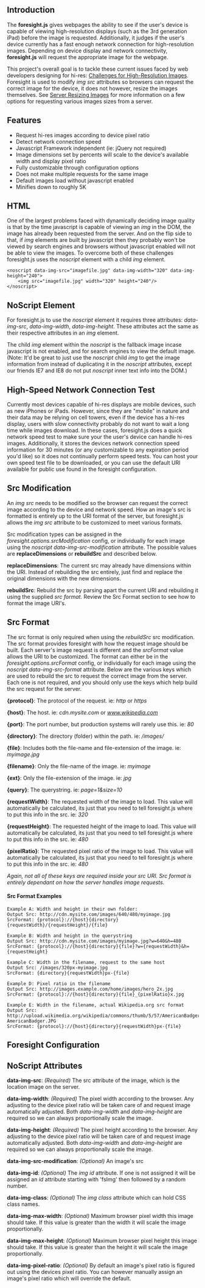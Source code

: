 ## Introduction
The __foresight.js__ gives webpages the ability to see if the user's device is capable of viewing high-resolution displays (such as the 3rd generation iPad) before the image is requested. Additionally, it judges if the user's device currently has a fast enough network connection for high-resolution images. Depending on device display and network connectivity, __foresight.js__ will request the appropriate image for the webpage.

This project's overall goal is to tackle these current issues faced by web developers designing for hi-res: [Challenges for High-Resolution Images](//github.com/adamdbradley/foresight.js/wiki/Challenges-for-High-Resolution-Images). Foresight is used to modify _img src_ attributes so browsers can request the correct image for the device, it does not however, resize the images themselves. See [Server Resizing Images](//github.com/adamdbradley/foresight.js/wiki/Server-Resizing-Images) for more information on a few options for requesting various images sizes from a server.



## Features
* Request hi-res images according to device pixel ratio
* Detect network connection speed
* Javascript Framework independent (ie: jQuery not required)
* Image dimensions set by percents will scale to the device's available width and display pixel ratio
* Fully customizable through configuration options
* Does not make multiple requests for the same image
* Default images load without javascript enabled
* Minifies down to roughly 5K



## HTML
One of the largest problems faced with dynamically deciding image quality is that by the time javascript is capable of viewing an _img_ in the DOM, the image has already been requested from the server. And on the flip side to that, if _img_ elements are built by javascript then they probably won't be viewed by search engines and browsers without javascript enabled will not be able to view the images. To overcome both of these challenges foresight.js uses the _noscript_ element with a child _img_ element.

    <noscript data-img-src="imagefile.jpg" data-img-width="320" data-img-height="240">
        <img src="imagefile.jpg" width="320" height="240"/>
    </noscript>



## NoScript Element
For foresight.js to use the _noscript_ element it requires three attributes: _data-img-src_,  _data-img-width_,  _data-img-height_. These attributes act the same as their respective attributes in an _img_ element.

The child _img_ element within the _noscript_ is the fallback image incase javascript is not enabled, and for search engines to view the default image. (Note: It'd be great to just use the _noscript_ child _img_ to get the image information from instead of duplicating it in the _noscript_ attributes, except our friends IE7 and IE8 do not put _noscript_ inner text info into the DOM.)



## High-Speed Network Connection Test
Currently most devices capable of hi-res displays are mobile devices, such as new iPhones or iPads. However, since they are "mobile" in nature and their data may be relying on cell towers, even if the device has a hi-res display,  users with slow connectivity probably do not want to wait a long time while images download. In these cases, foresight.js does a quick network speed test to make sure your the user's device can handle hi-res images. Additionally, it stores the devices network connection speed information for 30 minutes (or any customizable to any expiration period you'd like) so it does not continually perform speed tests. You can host your own speed test file to be downloaded, or you can use the default URI available for public use found in the foresight configuration.



## Src Modification
An _img src_ needs to be modified so the browser can request the correct image according to the device and network speed. How an image's src is formatted is entirely up to the URI format of the server, but foresight.js allows the _img src_ attribute to be customized to meet various formats.

Src modification types can be assigned in the _foresight.options.srcModification_ config, or individually for each image using the _noscript data-img-src-modification_ attribute. The possible values are __replaceDimensions__ or __rebuildSrc__ and described below.

__replaceDimensions__: The current src may already have dimensions within the URI. Instead of rebuilding the src entirely, just find and replace the original dimensions with the new dimensions. 

__rebuildSrc__: Rebuild the src by parsing apart the current URI and rebuilding it using the supplied _src format_. Review the Src Format section to see how to format the image URI's.


## Src Format
The src format is only required when using the _rebuildSrc_ src modification. The src format provides foresight with how the request image should be built. Each server's image request is different and the _srcFormat_ value allows the URI to be customized. The format can either be in the _foresight.options.srcFormat_ config, or individually for each image using the _noscript data-img-src-format_ attribute. Below are the various keys which are used to rebuild the src to request the correct image from the server. Each one is not required, and you should only use the keys which help build the src request for the server.

__{protocol}__: The protocol of the request. ie: _http_ or _https_

__{host}__: The host. ie: _cdn.mysite.com_ or _www.wikipedia.com_

__{port}__: The port number, but production systems will rarely use this. ie: _80_

__{directory}__: The directory (folder) within the path. ie: _/images/_

__{file}__: Includes both the file-name and file-extension of the image. ie: _myimage.jpg_

__{filename}__: Only the file-name of the image. ie: _myimage_

__{ext}__: Only the file-extension of the image. ie: _jpg_

__{query}__: The querystring. ie: _page=1&size=10_

__{requestWidth}__: The requested width of the image to load. This value will automatically be calculated, its just that you need to tell foresight.js where to put this info in the src. ie: _320_

__{requestHeight}__: The requested height of the image to load. This value will automatically be calculated, its just that you need to tell foresight.js where to put this info in the src. ie: _480_

__{pixelRatio}__: The requested pixel ratio of the image to load. This value will automatically be calculated, its just that you need to tell foresight.js where to put this info in the src. ie: _480_

_Again, not all of these keys are required inside your src URI. Src format is entirely dependant on how the server handles image requests._



#### Src Format Examples

    Example A: Width and height in their own folder:
    Output Src: http://cdn.mysite.com/images/640/480/myimage.jpg
    SrcFormat: {protocol}://{host}{directory}{requestWidth}/{requestHeight}/{file}

    Example B: Width and height in the querystring
    Output Src: http://cdn.mysite.com/images/myimage.jpg?w=640&h=480
    SrcFormat: {protocol}://{host}{directory}{file}?w={requestWidth}&h={requestHeight}

    Example C: Width in the filename, request to the same host
    Output Src: /images/320px-myimage.jpg
    SrcFormat: {directory}{requestWidth}px-{file}

    Example D: Pixel ratio in the filename
    Output Src: http://images.example.com/home/images/hero_2x.jpg
    SrcFormat: {protocol}://{host}{directory}{file}_{pixelRatio}x.jpg

    Example E: Width in the filename, actual Wikipedia.org src format
    Output Src: http://upload.wikimedia.org/wikipedia/commons/thumb/5/57/AmericanBadger.JPG/1024px-AmericanBadger.JPG
    SrcFormat: {protocol}://{host}{directory}{requestWidth}px-{file}


## Foresight Configuration



## NoScript Attributes
__data-img-src__: _(Required)_ The src attribute of the image, which is the location image on the server.

__data-img-width__: _(Required)_ The pixel width according to the browser. Any adjusting to the device pixel ratio will be taken care of and request image automatically adjusted. Both _data-img-width_ and _data-img-height_ are required so we can always proportionally scale the image.

__data-img-height__: _(Required)_ The pixel height according to the browser. Any adjusting to the device pixel ratio will be taken care of and request image automatically adjusted. Both _data-img-width_ and _data-img-height_ are required so we can always proportionally scale the image.

__data-img-src-modification__: _(Optional)_ An image's src 

__data-img-id__: _(Optional)_ The _img id_ attribute. If one is not assigned it will be assigned an _id_ attribute starting with 'fsImg' then followed by a random number.

__data-img-class__: _(Optional)_ The _img class_ attribute which can hold CSS class names.

__data-img-max-width__: _(Optional)_ Maximum browser pixel width this image should take. If this value is greater than the width it will scale the image proportionally.

__data-img-max-height__: _(Optional)_ Maximum browser pixel height this image should take. If this value is greater than the height it will scale the image proportionally.

__data-img-pixel-ratio__: _(Optional)_ By default an image's pixel ratio is figured out using the devices pixel ratio. You can however manually assign an image's pixel ratio which will override the default.

